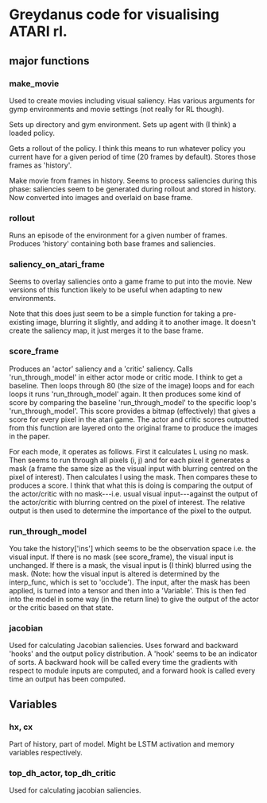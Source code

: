 # Greydanus code for visualising ATARI rl.

## major functions

### make_movie

Used to create movies including visual saliency. Has various arguments for gymp environments and movie settings (not really for RL though).

Sets up directory and gym environment. Sets up agent with (I think) a loaded policy.

Gets a rollout of the policy. I think this means to run whatever policy you current have for a given period of time (20 frames by default). Stores those frames as 'history'.

Make movie from frames in history. Seems to process saliencies during this phase: saliencies seem to be generated during rollout and stored in history. Now converted into images and overlaid on base frame. 

### rollout

Runs an episode of the environment for a given number of frames. Produces 'history' containing both base frames and saliencies.


### saliency_on_atari_frame

Seems to overlay saliencies onto a game frame to put into the movie. New versions of this function likely to be useful when adapting to new environments.

Note that this does just seem to be a simple function for taking a pre-existing image, blurring it slightly, and adding it to another image. It doesn't create the saliency map, it just merges it to the base frame.

### score_frame

Produces an 'actor' saliency and a 'critic' saliency. Calls 'run_through_model' in either actor mode or critic mode. I think to get a baseline. Then loops through 80 (the size of the image) loops and for each loops it runs 'run_through_model' again. It then produces some kind of score by comparing the baseline 'run_through_model' to the specific loop's 'run_through_model'. This score provides a bitmap (effectively) that gives a score for every pixel in the atari game. The actor and critic scores outputted from this function are layered onto the original frame to produce the images in the paper.

For each mode, it operates as follows. First it calculates L using no mask. Then seems to run through all pixels (i, j) and for each pixel it generates a mask (a frame the same size as the visual input with blurring centred on the pixel of interest). Then calculates l using the mask. Then compares these to produces a score. I think that what this is doing is comparing the output of the actor/critic with no mask---i.e. usual visual input---against the output of the actor/critic with blurring centred on the pixel of interest. The relative output is then used to determine the importance of the pixel to the output.

### run_through_model

You take the history['ins'] which seems to be the observation space i.e. the visual input. If there is no mask (see score_frame), the visual input is unchanged. If there is a mask, the visual input is (I think) blurred using the mask. (Note: how the visual input is altered is determined by the interp_func, which is set to 'occlude'). The input, after the mask has been applied, is turned into a tensor and then into a 'Variable'. This is then fed into the model in some way (in the return line) to give the output of the actor or the critic based on that state.

### jacobian

Used for calculating Jacobian saliencies. Uses forward and backward 'hooks' and the output policy distribution. A 'hook' seems to be an indicator of sorts. A backward hook will be called every time the gradients with respect to module inputs are computed, and a forward hook is called every time an output has been computed.

## Variables

### hx, cx

Part of history, part of model. Might be LSTM activation and memory variables respectively. 

### top_dh_actor, top_dh_critic

Used for calculating jacobian saliencies.
